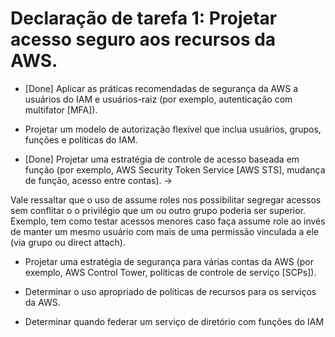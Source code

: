 # Declaração de tarefa 1: Projetar acesso seguro aos recursos da AWS. 

- [Done] Aplicar as práticas recomendadas de segurança da AWS a usuários do IAM e usuários-raiz (por
exemplo, autenticação com multifator [MFA]). 

- Projetar um modelo de autorização flexível que inclua usuários, grupos, funções e políticas do IAM.

- [Done] Projetar uma estratégia de controle de acesso baseada em função (por exemplo, AWS Security
Token Service [AWS STS], mudança de função, acesso entre contas). -> 

Vale ressaltar que o uso de assume roles nos possibilitar segregar acessos sem conflitar o o privilégio que um ou outro grupo poderia ser superior. Exemplo, tem como testar acessos menores caso faça assume role ao invés de manter um mesmo usuário com mais de uma permissão vinculada a ele (via grupo ou direct attach).

- Projetar uma estratégia de segurança para várias contas da AWS (por exemplo, AWS Control
Tower, políticas de controle de serviço [SCPs]).

- Determinar o uso apropriado de políticas de recursos para os serviços da AWS.
- Determinar quando federar um serviço de diretório com funções do IAM
